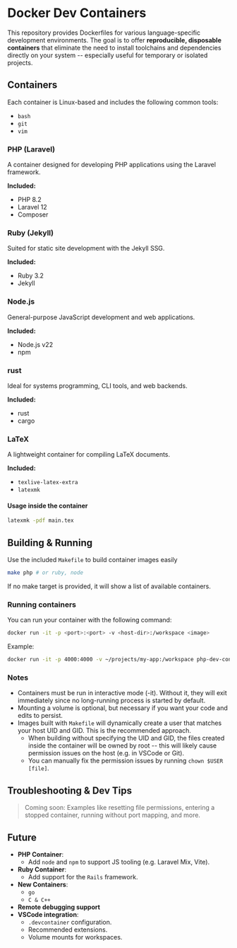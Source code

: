# Docker Dev Containers

This repository provides Dockerfiles for various language-specific development environments. The goal is to offer **reproducible, disposable containers** that eliminate the need to install toolchains and dependencies directly on your system -- especially useful for temporary or isolated projects.

## Containers

Each container is Linux-based and includes the following common tools:
- `bash`
- `git`
- `vim`

### PHP (Laravel)
A container designed for developing PHP applications using the Laravel framework.

**Included:**
- PHP 8.2
- Laravel 12
- Composer

### Ruby (Jekyll)
Suited for static site development with the Jekyll SSG.

**Included:**
- Ruby 3.2
- Jekyll

### Node.js
General-purpose JavaScript development and web applications.

**Included:**
- Node.js v22
- npm

### rust
Ideal for systems programming, CLI tools, and web backends.

**Included:**
- rust
- cargo

### LaTeX
A lightweight container for compiling LaTeX documents.

**Included:**
- `texlive-latex-extra`
- `latexmk`

#### Usage inside the container
```sh
latexmk -pdf main.tex
```

## Building & Running

Use the included `Makefile` to build container images easily
```sh
make php # or ruby, node
```

If no make target is provided, it will show a list of available containers.

### Running containers

You can run your container with the following command:
```sh
docker run -it -p <port>:<port> -v <host-dir>:/workspace <image>
```

Example:
```sh
docker run -it -p 4000:4000 -v ~/projects/my-app:/workspace php-dev-container:1.0
```

### Notes
- Containers must be run in interactive mode (-it). Without it, they will exit immediately since no long-running process is started by default.
- Mounting a volume is optional, but necessary if you want your code and edits to persist.
- Images built with `Makefile` will dynamically create a user that matches your host UID and GID. This is the recommended approach. 
  - When building without specifying the UID and GID, the files created inside the container will be owned by root -- this will likely cause permission issues on the host (e.g. in VSCode or Git).
  - You can manually fix the permission issues by running `chown $USER [file]`.

## Troubleshooting & Dev Tips

> Coming soon: Examples like resetting file permissions, entering a stopped container, running without port mapping, and more.

## Future
- **PHP Container**:
  - Add `node` and `npm` to support JS tooling (e.g. Laravel Mix, Vite).
- **Ruby Container**:
  - Add support for the `Rails` framework.
- **New Containers**:
  - `go`
  - `C & C++`
- **Remote debugging support**
- **VSCode integration**:
  - `.devcontainer` configuration.
  - Recommended extensions.
  - Volume mounts for workspaces.

  